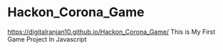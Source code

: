 # Hackon_Corona_Game
  https://digitalranjan10.github.io/Hackon_Corona_Game/
This is My First Game Project In Javascript
